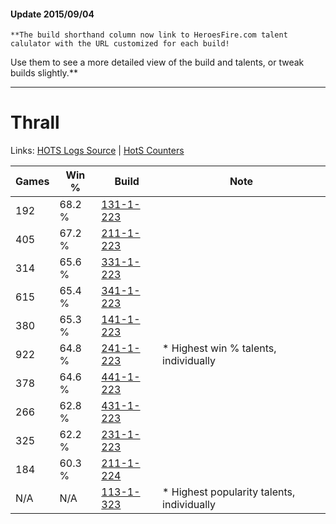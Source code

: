 #### Update 2015/09/04
    **The build shorthand column now link to HeroesFire.com talent calulator with the URL customized for each build!  
Use them to see a more detailed view of the build and talents, or tweak builds slightly.**

***

# Thrall

Links: [HOTS Logs Source](https://www.hotslogs.com/Sitewide/HeroDetails?Hero=Thrall) | [HotS Counters](http://hotscounters.com/#/hero/Thrall)

Games  | Win %  | Build     | Note
-----  | -----  | -----     | ----
192    | 68.2 % | [131-1-223](http://www.heroesfire.com/hots/talent-calculator/thrall#h9Xt) | 
405    | 67.2 % | [211-1-223](http://www.heroesfire.com/hots/talent-calculator/thrall#kCrt) | 
314    | 65.6 % | [331-1-223](http://www.heroesfire.com/hots/talent-calculator/thrall#onpt) | 
615    | 65.4 % | [341-1-223](http://www.heroesfire.com/hots/talent-calculator/thrall#pAEN) | 
380    | 65.3 % | [141-1-223](http://www.heroesfire.com/hots/talent-calculator/thrall#hXyN) | 
922    | 64.8 % | [241-1-223](http://www.heroesfire.com/hots/talent-calculator/thrall#lM5N) | * Highest win % talents, individually
378    | 64.6 % | [441-1-223](http://www.heroesfire.com/hots/talent-calculator/thrall#s-NN) | 
266    | 62.8 % | [431-1-223](http://www.heroesfire.com/hots/talent-calculator/thrall#sbyt) | 
325    | 62.2 % | [231-1-223](http://www.heroesfire.com/hots/talent-calculator/thrall#kzgt) | 
184    | 60.3 % | [211-1-224](http://www.heroesfire.com/hots/talent-calculator/thrall#kCru) | 
N/A    | N/A    | [113-1-323](http://www.heroesfire.com/hots/talent-calculator/thrall#gTcx) | * Highest popularity talents, individually
